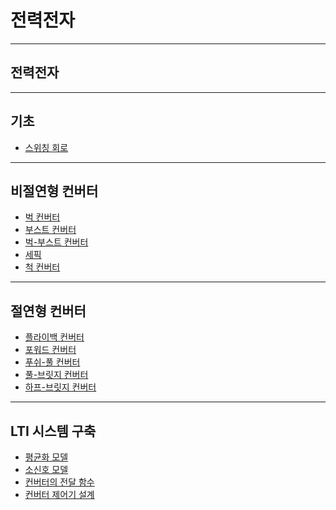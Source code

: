 # 전력전자

---

## 전력전자

---

## 기초
- [스위칭 회로](./SwitchingCircuit.md)

---

## 비절연형 컨버터
- [벅 컨버터](./BuckConverter.md)
- [부스트 컨버터]()
- [벅-부스트 컨버터]()
- [세픽]()
- [척 컨버터]()

---

## 절연형 컨버터
- [플라이백 컨버터]()
- [포워드 컨버터]()
- [푸쉬-풀 컨버터]()
- [풀-브릿지 컨버터]()
- [하프-브릿지 컨버터]()

---

## LTI 시스템 구축
- [평균화 모델]()
- [소신호 모델]()
- [컨버터의 전달 함수]()
- [컨버터 제어기 설계]()

